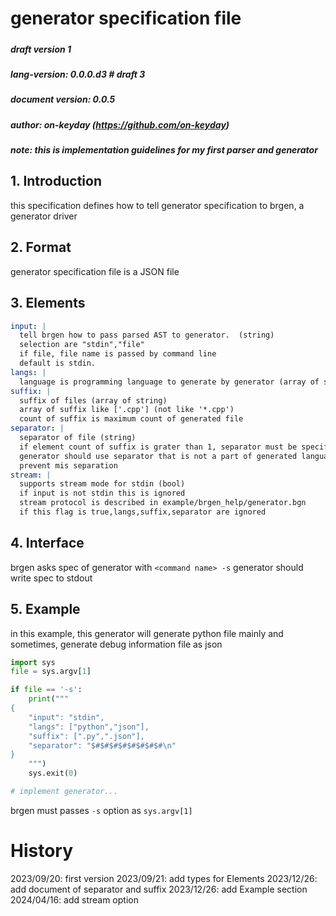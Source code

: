 # generator specification file

#####

##### draft version 1

##### lang-version: 0.0.0.d3 # draft 3

##### document version: 0.0.5

##### author: on-keyday (https://github.com/on-keyday)

##### note: this is implementation guidelines for my first parser and generator

## 1. Introduction

this specification defines how to tell generator specification to brgen, a generator driver

## 2. Format

generator specification file is a JSON file

## 3. Elements

```yaml
input: |
  tell brgen how to pass parsed AST to generator.  (string)
  selection are "stdin","file"
  if file, file name is passed by command line
  default is stdin.
langs: |
  language is programming language to generate by generator (array of string)
suffix: |
  suffix of files (array of string)
  array of suffix like ['.cpp'] (not like '*.cpp')
  count of suffix is maximum count of generated file
separator: |
  separator of file (string)
  if element count of suffix is grater than 1, separator must be specified
  generator should use separator that is not a part of generated language to
  prevent mis separation
stream: |
  supports stream mode for stdin (bool)
  if input is not stdin this is ignored
  stream protocol is described in example/brgen_help/generator.bgn
  if this flag is true,langs,suffix,separator are ignored
```

## 4. Interface

brgen asks spec of generator with `<command name> -s`
generator should write spec to stdout

## 5. Example

in this example, this generator will generate python file mainly and
sometimes, generate debug information file as json

```python
import sys
file = sys.argv[1]

if file == '-s':
    print("""
{
    "input": "stdin",
    "langs": ["python","json"],
    "suffix": [".py",".json"],
    "separator": "$#$#$#$#$#$#$#$#\n"
}
    """)
    sys.exit(0)

# implement generator...
```

brgen must passes `-s` option as `sys.argv[1]`

# History

2023/09/20: first version
2023/09/21: add types for Elements
2023/12/26: add document of separator and suffix
2023/12/26: add Example section
2024/04/16: add stream option
